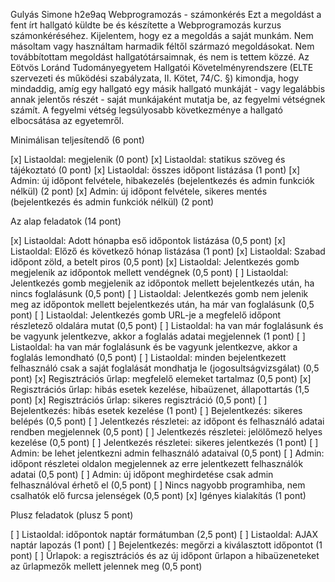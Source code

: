 Gulyás Simone
h2e9aq
Webprogramozás - számonkérés
Ezt a megoldást a fent írt hallgató küldte be és készítette a Webprogramozás kurzus számonkéréséhez.
Kijelentem, hogy ez a megoldás a saját munkám. Nem másoltam vagy használtam harmadik féltől 
származó megoldásokat. Nem továbbítottam megoldást hallgatótársaimnak, és nem is tettem közzé. 
Az Eötvös Loránd Tudományegyetem Hallgatói Követelményrendszere 
(ELTE szervezeti és működési szabályzata, II. Kötet, 74/C. §) kimondja, hogy mindaddig, 
amíg egy hallgató egy másik hallgató munkáját - vagy legalábbis annak jelentős részét - 
saját munkájaként mutatja be, az fegyelmi vétségnek számít. 
A fegyelmi vétség legsúlyosabb következménye a hallgató elbocsátása az egyetemről.

Minimálisan teljesítendő (6 pont)

[x] Listaoldal: megjelenik (0 pont)
[x] Listaoldal: statikus szöveg és tájékoztató (0 pont)
[x] Listaoldal: összes időpont listázása (1 pont)
[x] Admin: új időpont felvétele, hibakezelés (bejelentkezés és admin funkciók nélkül) (2 pont)
[x] Admin: új időpont felvétele, sikeres mentés (bejelentkezés és admin funkciók nélkül) (2 pont)

Az alap feladatok (14 pont)

[x] Listaoldal: Adott hónapba eső időpontok listázása (0,5 pont)
[x] Listaoldal: Előző és következő hónap listázása (1 pont)
[x] Listaoldal: Szabad időpont zöld, a betelt piros (0,5 pont)
[x] Listaoldal: Jelentkezés gomb megjelenik az időpontok mellett vendégnek (0,5 pont)
[ ] Listaoldal: Jelentkezés gomb megjelenik az időpontok mellett bejelentkezés után, ha nincs foglalásunk (0,5 pont)
[ ] Listaoldal: Jelentkezés gomb nem jelenik meg az időpontok mellett bejelentkezés után, ha már van foglalásunk (0,5 pont)
[ ] Listaoldal: Jelentkezés gomb URL-je a megfelelő időpont részletező oldalára mutat (0,5 pont)
[ ] Listaoldal: ha van már foglalásunk és be vagyunk jelentkezve, akkor a foglalás adatai megjelennek (1 pont)
[ ] Listaoldal: ha van már foglalásunk és be vagyunk jelentkezve, akkor a foglalás lemondható (0,5 pont)
[ ] Listaoldal: minden bejelentkezett felhasználó csak a saját foglalását mondhatja le (jogosultságvizsgálat) (0,5 pont)
[x] Regisztrációs űrlap: megfelelő elemeket tartalmaz (0,5 pont)
[x] Regisztrációs űrlap: hibás esetek kezelése, hibaüzenet, állapottartás (1,5 pont)
[x] Regisztrációs űrlap: sikeres regisztráció (0,5 pont)
[ ] Bejelentkezés: hibás esetek kezelése (1 pont)
[ ] Bejelentkezés: sikeres belépés (0,5 pont)
[ ] Jelentkezés részletei: az időpont és felhasználó adatai rendben megjelennek (0,5 pont)
[ ] Jelentkezés részletei: jelölőmező helyes kezelése (0,5 pont)
[ ] Jelentkezés részletei: sikeres jelentkezés (1 pont)
[ ] Admin: be lehet jelentkezni admin felhasználó adataival (0,5 pont)
[ ] Admin: időpont részletei oldalon megjelennek az erre jelentkezett felhasználók adatai (0,5 pont)
[ ] Admin: új időpont meghirdetése csak admin felhasználóval érhető el (0,5 pont)
[ ] Nincs nagyobb programhiba, nem csalhatók elő furcsa jelenségek (0,5 pont)
[x] Igényes kialakítás (1 pont)

Plusz feladatok (plusz 5 pont)

[ ] Listaoldal: időpontok naptár formátumban (2,5 pont)
[ ] Listaoldal: AJAX naptár lapozás (1 pont)
[ ] Bejelentkezés: megőrzi a kiválasztott időpontot (1 pont)
[ ] Űrlapok: a regisztrációs és az új időpont űrlapon a hibaüzeneteket az űrlapmezők mellett jelennek meg (0,5 pont)
